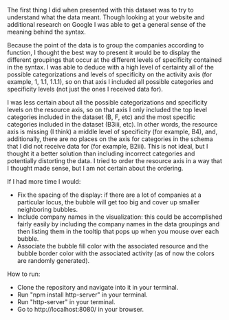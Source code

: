 The first thing I did when presented with this dataset was to try to understand what the data meant. Though looking at your website and additional research on Google I was able to get a general sense of the meaning behind the syntax.

Because the point of the data is to group the companies according to function, I thought the best way to present it would be to display the different groupings that occur at the different levels of specificity contained in the syntax.
I was able to deduce with a high level of certainty all of the possible categorizations and levels of specificity on the activity axis (for example, 1, 1.1, 1.1.1), so on that axis I included all possible categories and specificity levels (not just the ones I received data for).

I was less certain about all the possible categorizations and specificity levels on the resource axis, so on that axis I only included the top level categories included in the dataset (B, F, etc) and the most specific categories included in the dataset (B3iii, etc). In other words, the resource axis is missing (I think) a middle level of specificity (for example, B4), and, additionally, there are no places on the axis for categories in the schema that I did not receive data for (for example, B2iii). This is not ideal, but I thought it a better solution than including incorrect categories and potentially distorting the data. I tried to order the resource axis in a way that I thought made sense, but I am not certain about the ordering.

If I had more time I would:
- Fix the spacing of the display: if there are a lot of companies at a particular locus, the bubble will get too big and cover up smaller neighboring bubbles.
- Include company names in the visualization: this could be accomplished fairly easily by including the company names in the data groupings and then listing them in the tooltip that pops up when you mouse over each bubble.
- Associate the bubble fill color with the associated resource and the bubble border color with the associated activity (as of now the colors are randomly generated).

How to run:
- Clone the repository and navigate into it in your terminal.
- Run "npm install http-server" in your terminal.
- Run "http-server" in your terminal.
- Go to http://localhost:8080/ in your browser.
